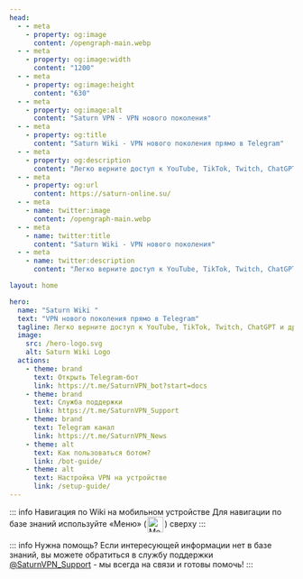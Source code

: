 ```yaml
---
head:
  - - meta
    - property: og:image
      content: /opengraph-main.webp
  - - meta
    - property: og:image:width
      content: "1200"
  - - meta
    - property: og:image:height
      content: "630"
  - - meta
    - property: og:image:alt
      content: "Saturn VPN - VPN нового поколения"
  - - meta
    - property: og:title
      content: "Saturn Wiki - VPN нового поколения прямо в Telegram"
  - - meta
    - property: og:description
      content: "Легко верните доступ к YouTube, TikTok, Twitch, ChatGPT и другим ресурсам с надежным решением на протоколе VLESS."
  - - meta
    - property: og:url
      content: https://saturn-online.su/
  - - meta
    - name: twitter:image
      content: /opengraph-main.webp
  - - meta
    - name: twitter:title
      content: "Saturn Wiki - VPN нового поколения"
  - - meta
    - name: twitter:description
      content: "Легко верните доступ к YouTube, TikTok, Twitch, ChatGPT и другим ресурсам с надежным решением на протоколе VLESS."

layout: home

hero:
  name: "Saturn Wiki "
  text: "VPN нового поколения прямо в Telegram"
  tagline: Легко верните доступ к YouTube, TikTok, Twitch, ChatGPT и другим ресурсам с надежным решением на протоколе VLESS.
  image:
    src: /hero-logo.svg
    alt: Saturn Wiki Logo
  actions:
    - theme: brand
      text: Открыть Telegram-бот
      link: https://t.me/SaturnVPN_bot?start=docs
    - theme: brand
      text: Служба поддержки
      link: https://t.me/SaturnVPN_Support
    - theme: brand
      text: Telegram канал
      link: https://t.me/SaturnVPN_News
    - theme: alt
      text: Как пользоваться ботом?
      link: /bot-guide/
    - theme: alt
      text: Настройка VPN на устройстве
      link: /setup-guide/
---
```


::: info Навигация по Wiki на мобильном устройстве 
Для навигации по базе знаний используйте «Меню» (<img src="/icons/menu.svg" alt="Меню" style="display: inline; height: 2em; vertical-align: middle; margin: 0 2px;">) сверху
:::

::: info Нужна помощь?
Если интересующей информации нет в базе знаний, вы можете обратиться в службу поддержки [@SaturnVPN_Support](https://t.me/SaturnVPN_Support) - мы всегда на связи и готовы помочь!
::: 
